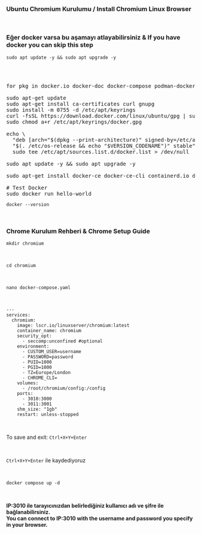 <h3>Ubuntu Chromium Kurulumu / Install Chromium Linux Browser</a></h3>
<br>
<div class="markdown-heading" dir="auto"><h3 tabindex="-1" class="heading-element" dir="auto">Eğer docker varsa bu aşamayı atlayabilirsiniz & If you have docker you can skip this step</h3>
  
<div class="snippet-clipboard-content notranslate position-relative overflow-auto" data-snippet-clipboard-copy-content="sudo apt update -y && sudo apt upgrade -y
"><pre class="notranslate">
<code>sudo apt update -y && sudo apt upgrade -y
</code></pre></div><br>


<pre><span class="pl-c1"></span>
<span class="pl-c1">for pkg in docker.io docker-doc docker-compose podman-docker containerd runc; do sudo apt-get remove $pkg; done</span>

<span class="pl-c1">sudo apt-get update</span>
<span class="pl-c1">sudo apt-get install ca-certificates curl gnupg</span>
<span class="pl-c1">sudo install -m 0755 -d /etc/apt/keyrings</span>
<span class="pl-c1">curl -fsSL https://download.docker.com/linux/ubuntu/gpg | sudo gpg --dearmor -o /etc/apt/keyrings/docker.gpg</span>
<span class="pl-c1">sudo chmod a+r /etc/apt/keyrings/docker.gpg</span>

<span class="pl-c1">echo \</span>
<span class="pl-c1">  "deb [arch="$(dpkg --print-architecture)" signed-by=/etc/apt/keyrings/docker.gpg] https://download.docker.com/linux/ubuntu \</span>
<span class="pl-c1">  "$(. /etc/os-release &amp;&amp; echo "$VERSION_CODENAME")" stable" | \</span>
<span class="pl-c1">  sudo tee /etc/apt/sources.list.d/docker.list &gt; /dev/null</span>

<span class="pl-c1">sudo apt update -y &amp;&amp; sudo apt upgrade -y</span>

<span class="pl-c1">sudo apt-get install docker-ce docker-ce-cli containerd.io docker-buildx-plugin docker-compose-plugin</span>

# <span class="pl-s1">Test Docker</span>
<span class="pl-c1">sudo docker run hello-world</span></pre></div>

<div class="snippet-clipboard-content notranslate position-relative overflow-auto" data-snippet-clipboard-copy-content="docker --version
"><pre class="notranslate">
<code>docker --version
</code></pre></div><br>





<div class="markdown-heading" dir="auto"><h3 tabindex="-1" class="heading-element" dir="auto">Chrome Kurulum Rehberi & Chrome Setup Guide</h3>

<div class="snippet-clipboard-content notranslate position-relative overflow-auto" data-snippet-clipboard-copy-content="mkdir chromium
"><pre class="notranslate">
<code>mkdir chromium
</code></pre></div><br>
<div class="snippet-clipboard-content notranslate position-relative overflow-auto" data-snippet-clipboard-copy-content="cd chromium"><pre class="notranslate">
<code>cd chromium
</code></pre></div><br>
<div class="snippet-clipboard-content notranslate position-relative overflow-auto" data-snippet-clipboard-copy-content="nano docker-compose.yaml"><pre class="notranslate">
<code>nano docker-compose.yaml
</code></pre></div><br>
<div class="snippet-clipboard-content notranslate position-relative overflow-auto" data-snippet-clipboard-copy-content="---
services:
  chromium:
    image: lscr.io/linuxserver/chromium:latest
    container_name: chromium
    security_opt:
      - seccomp:unconfined #optional
    environment:
      - CUSTOM_USER=username    
      - PASSWORD=password    
      - PUID=1000
      - PGID=1000
      - TZ=Europe/London
      - CHROME_CLI=
    volumes:
      - /root/chromium/config:/config
    ports:
      - 3010:3000 
      - 3011:3001
    shm_size: "1gb"
    restart: unless-stopped
"><pre class="notranslate">
<code>---
services:
  chromium:
    image: lscr.io/linuxserver/chromium:latest
    container_name: chromium
    security_opt:
      - seccomp:unconfined #optional
    environment:
      - CUSTOM_USER=username    
      - PASSWORD=password    
      - PUID=1000
      - PGID=1000
      - TZ=Europe/London
      - CHROME_CLI=
    volumes:
      - /root/chromium/config:/config
    ports:
      - 3010:3000 
      - 3011:3001
    shm_size: "1gb"
    restart: unless-stopped
</code></pre></div><br>
<p dir="auto">To save and exit: <code>Ctrl+X+Y+Enter</code></p><br>
<p dir="auto"><code>Ctrl+X+Y+Enter</code> ile kaydediyoruz</p><br>

<div class="snippet-clipboard-content notranslate position-relative overflow-auto" data-snippet-clipboard-copy-content="docker compose up -d"><pre class="notranslate">
<code>docker compose up -d
</code></pre></div><br>


<b>IP:3010 ile tarayıcınızdan belirlediğiniz kullanıcı adı ve şifre ile bağlanabilirsiniz.</b><br>
<b>You can connect to IP:3010 with the username and password you specify in your browser.</b>

